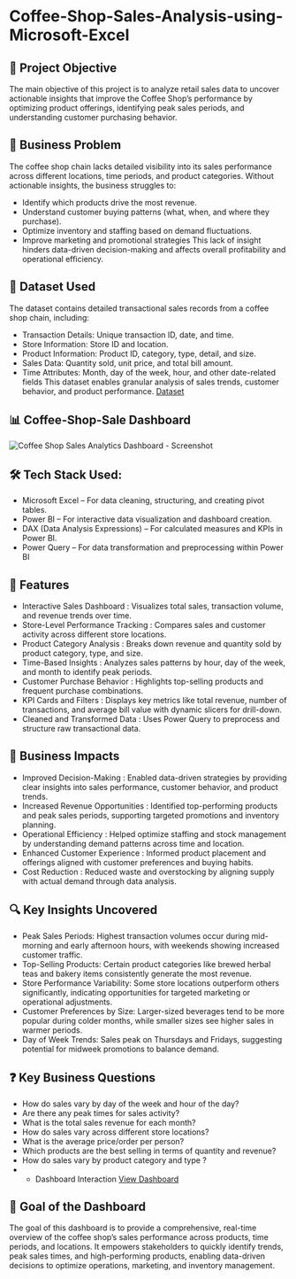 # Coffee-Shop-Sales-Analysis-using-Microsoft-Excel

## 🎯 Project Objective
The main objective of this project is to analyze retail sales data to uncover actionable insights that improve the Coffee Shop’s performance by optimizing product offerings, identifying peak sales periods, and understanding customer purchasing behavior.

## 🧩 Business Problem
The coffee shop chain lacks detailed visibility into its sales performance across different locations, time periods, and product categories. Without actionable insights, the business struggles to:
- Identify which products drive the most revenue.
- Understand customer buying patterns (what, when, and where they purchase).
- Optimize inventory and staffing based on demand fluctuations.
- Improve marketing and promotional strategies
This lack of insight hinders data-driven decision-making and affects overall profitability and operational efficiency.

## 📝 Dataset Used
The dataset contains detailed transactional sales records from a coffee shop chain, including:
- Transaction Details: Unique transaction ID, date, and time.
- Store Information: Store ID and location.
- Product Information: Product ID, category, type, detail, and size.
- Sales Data: Quantity sold, unit price, and total bill amount.
- Time Attributes: Month, day of the week, hour, and other date-related fields
This dataset enables granular analysis of sales trends, customer behavior, and product performance.
<a href="https://github.com/divyank03/Coffee-Shop-Sales-Analysis-using-Microsoft-Excel/blob/main/Coffee%20Shop%20Sales.xlsx"> Dataset </a>

##  📊 Coffee-Shop-Sale Dashboard
![Coffee Shop Sales Analytics Dashboard - Screenshot](https://github.com/user-attachments/assets/057c82d5-3312-4910-aab8-cfdb91247773)

## 🛠️ Tech Stack Used:
- Microsoft Excel – For data cleaning, structuring, and creating pivot tables.
- Power BI – For interactive data visualization and dashboard creation.
- DAX (Data Analysis Expressions) – For calculated measures and KPIs in Power BI.
- Power Query – For data transformation and preprocessing within Power BI

## 🌟 Features 
- Interactive Sales Dashboard : Visualizes total sales, transaction volume, and revenue trends over time.
- Store-Level Performance Tracking : Compares sales and customer activity across different store locations.
- Product Category Analysis : Breaks down revenue and quantity sold by product category, type, and size.
- Time-Based Insights : Analyzes sales patterns by hour, day of the week, and month to identify peak periods.
- Customer Purchase Behavior : Highlights top-selling products and frequent purchase combinations.
- KPI Cards and Filters : Displays key metrics like total revenue, number of transactions, and average bill value with dynamic slicers for drill-down.
- Cleaned and Transformed Data : Uses Power Query to preprocess and structure raw transactional data.

## 💼 Business Impacts
- Improved Decision-Making : Enabled data-driven strategies by providing clear insights into sales performance, customer behavior, and product trends.
- Increased Revenue Opportunities : Identified top-performing products and peak sales periods, supporting targeted promotions and inventory planning.
- Operational Efficiency : Helped optimize staffing and stock management by understanding demand patterns across time and location.
- Enhanced Customer Experience : Informed product placement and offerings aligned with customer preferences and buying habits.
- Cost Reduction : Reduced waste and overstocking by aligning supply with actual demand through data analysis.

##  🔍 Key Insights Uncovered
- Peak Sales Periods: Highest transaction volumes occur during mid-morning and early afternoon hours, with weekends showing increased customer traffic.
- Top-Selling Products: Certain product categories like brewed herbal teas and bakery items consistently generate the most revenue.
- Store Performance Variability: Some store locations outperform others significantly, indicating opportunities for targeted marketing or operational adjustments.
- Customer Preferences by Size: Larger-sized beverages tend to be more popular during colder months, while smaller sizes see higher sales in warmer periods.
- Day of Week Trends: Sales peak on Thursdays and Fridays, suggesting potential for midweek promotions to balance demand.

## ❓ Key Business Questions
- How do sales vary by day of the week and hour of the day?
- Are there any peak times for sales activity?
- What is the total sales revenue for each month?
- How do sales vary across different store locations?
- What is the average price/order per person?
- Which products are the best selling in terms of quantity and revenue?
- How do sales vary by product category and type ?
- - Dashboard Interaction <a href="https://github.com/divyank03/Coffee-Shop-Sales-Analysis-using-Microsoft-Excel/blob/main/Coffee%20Shop%20Sales%20Analytics%20Dashboard%20-%20Screenshot.png"> View Dashboard </a>

## 🎯 Goal of the Dashboard
The goal of this dashboard is to provide a comprehensive, real-time overview of the coffee shop’s sales performance across products, time periods, and locations. It empowers stakeholders to quickly identify trends, peak sales times, and high-performing products, enabling data-driven decisions to optimize operations, marketing, and inventory management.

